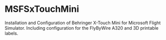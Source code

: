 # MSFSxTouchMini
Installation and Configuration of Behringer X-Touch Mini for Microsoft Flight Simulator. Including configuration for the FlyByWire A320 and 3D printable labels.
